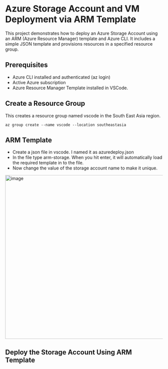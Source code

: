 # Azure Storage Account and VM Deployment via ARM Template
This project demonstrates how to deploy an Azure Storage Account using an ARM (Azure Resource Manager) template and Azure CLI. It includes a simple JSON template and provisions resources in a specified resource group.
## Prerequisites
* Azure CLI installed and authenticated (az login)
* Active Azure subscription
* Azure Resource Manager Template installed in VSCode.
## Create a Resource Group
This creates a resource group named vscode in the South East Asia region.
```
az group create --name vscode --location southeastasia
```
## ARM Template
* Create a json file in vscode. I named it as azuredeploy.json
* In the file type arm-storage. When you hit enter, it will automatically load the required template in to the file.
* Now change the value of the storage account name to make it unique.
<img width="548" height="523" alt="image" src="https://github.com/user-attachments/assets/f78df653-4f75-4f3c-a796-4b73c6ae6ce8" />

## Deploy the Storage Account Using ARM Template

